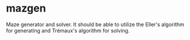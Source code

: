 # mazgen
Maze generator and solver. It should be able to utilize the Eller's algorithm for generating and Trémaux's algorithm for solving.
